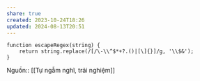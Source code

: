 ```yaml
---
share: true
created: 2023-10-24T18:26
updated: 2024-08-13T20:51
---
```

```
function escapeRegex(string) {
    return string.replace(/[/\-\\^$*+?.()|[\]{}]/g, '\\$&');
}
```
Nguồn:: [[Tự ngẫm nghĩ, trải nghiệm]]
